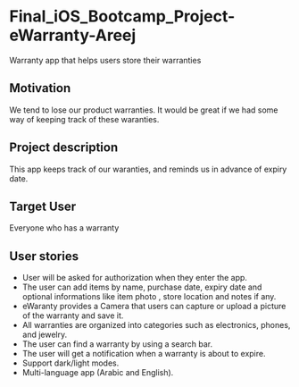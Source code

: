 # Final_iOS_Bootcamp_Project-eWarranty-Areej
Warranty app that helps users store their warranties

## Motivation
We tend to lose our product warranties. It would be great if we had some way of keeping track of these waranties.


## Project description
This app keeps track of our waranties, and reminds us in advance of expiry date.


## Target User
Everyone who has a warranty


## User stories
   - User will be asked for authorization when they enter the app.
   - The user can add items by name, purchase date, expiry date and optional informations like item photo , store location and notes if any.
   - eWaranty provides a Camera that users can capture or upload a picture of the warranty and save it.
   - All warranties are organized into categories such as electronics, phones, and jewelry.
   - The user can find a warranty by using a search bar.
   - The user will get a notification when a warranty is about to expire.
   - Support dark/light modes.
   - Multi-language app (Arabic and English).

